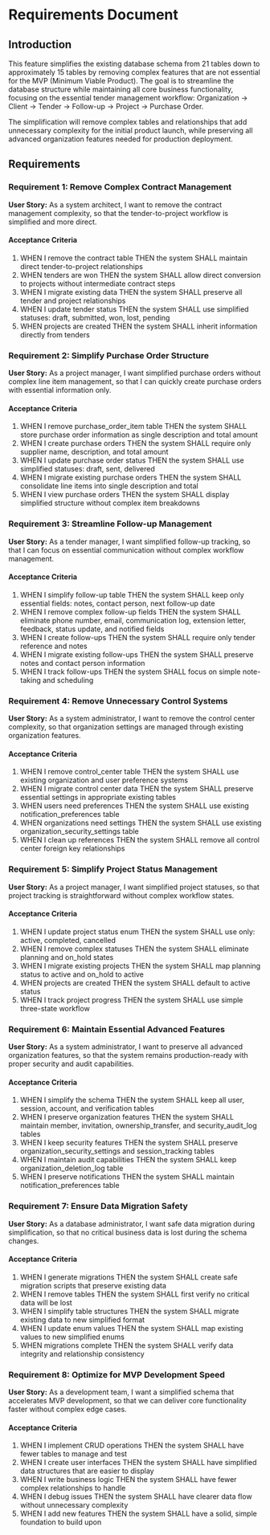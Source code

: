# Requirements Document

## Introduction

This feature simplifies the existing database schema from 21 tables down to approximately 15 tables by removing complex features that are not essential for the MVP (Minimum Viable Product). The goal is to streamline the database structure while maintaining all core business functionality, focusing on the essential tender management workflow: Organization → Client → Tender → Follow-up → Project → Purchase Order.

The simplification will remove complex tables and relationships that add unnecessary complexity for the initial product launch, while preserving all advanced organization features needed for production deployment.

## Requirements

### Requirement 1: Remove Complex Contract Management

**User Story:** As a system architect, I want to remove the contract management complexity, so that the tender-to-project workflow is simplified and more direct.

#### Acceptance Criteria

1. WHEN I remove the contract table THEN the system SHALL maintain direct tender-to-project relationships
2. WHEN tenders are won THEN the system SHALL allow direct conversion to projects without intermediate contract steps
3. WHEN I migrate existing data THEN the system SHALL preserve all tender and project relationships
4. WHEN I update tender status THEN the system SHALL use simplified statuses: draft, submitted, won, lost, pending
5. WHEN projects are created THEN the system SHALL inherit information directly from tenders

### Requirement 2: Simplify Purchase Order Structure

**User Story:** As a project manager, I want simplified purchase orders without complex line item management, so that I can quickly create purchase orders with essential information only.

#### Acceptance Criteria

1. WHEN I remove purchase_order_item table THEN the system SHALL store purchase order information as single description and total amount
2. WHEN I create purchase orders THEN the system SHALL require only supplier name, description, and total amount
3. WHEN I update purchase order status THEN the system SHALL use simplified statuses: draft, sent, delivered
4. WHEN I migrate existing purchase orders THEN the system SHALL consolidate line items into single description and total
5. WHEN I view purchase orders THEN the system SHALL display simplified structure without complex item breakdowns

### Requirement 3: Streamline Follow-up Management

**User Story:** As a tender manager, I want simplified follow-up tracking, so that I can focus on essential communication without complex workflow management.

#### Acceptance Criteria

1. WHEN I simplify follow-up table THEN the system SHALL keep only essential fields: notes, contact person, next follow-up date
2. WHEN I remove complex follow-up fields THEN the system SHALL eliminate phone number, email, communication log, extension letter, feedback, status update, and notified fields
3. WHEN I create follow-ups THEN the system SHALL require only tender reference and notes
4. WHEN I migrate existing follow-ups THEN the system SHALL preserve notes and contact person information
5. WHEN I track follow-ups THEN the system SHALL focus on simple note-taking and scheduling

### Requirement 4: Remove Unnecessary Control Systems

**User Story:** As a system administrator, I want to remove the control center complexity, so that organization settings are managed through existing organization features.

#### Acceptance Criteria

1. WHEN I remove control_center table THEN the system SHALL use existing organization and user preference systems
2. WHEN I migrate control center data THEN the system SHALL preserve essential settings in appropriate existing tables
3. WHEN users need preferences THEN the system SHALL use existing notification_preferences table
4. WHEN organizations need settings THEN the system SHALL use existing organization_security_settings table
5. WHEN I clean up references THEN the system SHALL remove all control center foreign key relationships

### Requirement 5: Simplify Project Status Management

**User Story:** As a project manager, I want simplified project statuses, so that project tracking is straightforward without complex workflow states.

#### Acceptance Criteria

1. WHEN I update project status enum THEN the system SHALL use only: active, completed, cancelled
2. WHEN I remove complex statuses THEN the system SHALL eliminate planning and on_hold states
3. WHEN I migrate existing projects THEN the system SHALL map planning status to active and on_hold to active
4. WHEN projects are created THEN the system SHALL default to active status
5. WHEN I track project progress THEN the system SHALL use simple three-state workflow

### Requirement 6: Maintain Essential Advanced Features

**User Story:** As a system administrator, I want to preserve all advanced organization features, so that the system remains production-ready with proper security and audit capabilities.

#### Acceptance Criteria

1. WHEN I simplify the schema THEN the system SHALL keep all user, session, account, and verification tables
2. WHEN I preserve organization features THEN the system SHALL maintain member, invitation, ownership_transfer, and security_audit_log tables
3. WHEN I keep security features THEN the system SHALL preserve organization_security_settings and session_tracking tables
4. WHEN I maintain audit capabilities THEN the system SHALL keep organization_deletion_log table
5. WHEN I preserve notifications THEN the system SHALL maintain notification_preferences table

### Requirement 7: Ensure Data Migration Safety

**User Story:** As a database administrator, I want safe data migration during simplification, so that no critical business data is lost during the schema changes.

#### Acceptance Criteria

1. WHEN I generate migrations THEN the system SHALL create safe migration scripts that preserve existing data
2. WHEN I remove tables THEN the system SHALL first verify no critical data will be lost
3. WHEN I simplify table structures THEN the system SHALL migrate existing data to new simplified format
4. WHEN I update enum values THEN the system SHALL map existing values to new simplified enums
5. WHEN migrations complete THEN the system SHALL verify data integrity and relationship consistency

### Requirement 8: Optimize for MVP Development Speed

**User Story:** As a development team, I want a simplified schema that accelerates MVP development, so that we can deliver core functionality faster without complex edge cases.

#### Acceptance Criteria

1. WHEN I implement CRUD operations THEN the system SHALL have fewer tables to manage and test
2. WHEN I create user interfaces THEN the system SHALL have simplified data structures that are easier to display
3. WHEN I write business logic THEN the system SHALL have fewer complex relationships to handle
4. WHEN I debug issues THEN the system SHALL have clearer data flow without unnecessary complexity
5. WHEN I add new features THEN the system SHALL have a solid, simple foundation to build upon
